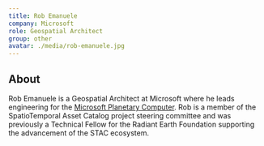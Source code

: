 ```yaml
---
title: Rob Emanuele
company: Microsoft
role: Geospatial Architect
group: other
avatar: ./media/rob-emanuele.jpg
---
```

## About

Rob Emanuele is a Geospatial Architect at Microsoft where he leads engineering for the [Microsoft Planetary Computer](https://planetarycomputer.microsoft.com/). Rob is a member of the SpatioTemporal Asset Catalog project steering committee and was previously a Technical Fellow for the Radiant Earth Foundation supporting the advancement of the STAC ecosystem.